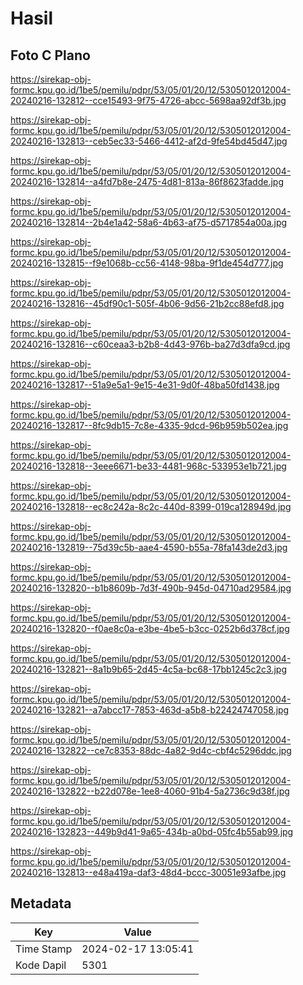 # Hasil

## Foto C Plano

https://sirekap-obj-formc.kpu.go.id/1be5/pemilu/pdpr/53/05/01/20/12/5305012012004-20240216-132812--cce15493-9f75-4726-abcc-5698aa92df3b.jpg

https://sirekap-obj-formc.kpu.go.id/1be5/pemilu/pdpr/53/05/01/20/12/5305012012004-20240216-132813--ceb5ec33-5466-4412-af2d-9fe54bd45d47.jpg

https://sirekap-obj-formc.kpu.go.id/1be5/pemilu/pdpr/53/05/01/20/12/5305012012004-20240216-132814--a4fd7b8e-2475-4d81-813a-86f8623fadde.jpg

https://sirekap-obj-formc.kpu.go.id/1be5/pemilu/pdpr/53/05/01/20/12/5305012012004-20240216-132814--2b4e1a42-58a6-4b63-af75-d5717854a00a.jpg

https://sirekap-obj-formc.kpu.go.id/1be5/pemilu/pdpr/53/05/01/20/12/5305012012004-20240216-132815--f9e1068b-cc56-4148-98ba-9f1de454d777.jpg

https://sirekap-obj-formc.kpu.go.id/1be5/pemilu/pdpr/53/05/01/20/12/5305012012004-20240216-132816--45df90c1-505f-4b06-9d56-21b2cc88efd8.jpg

https://sirekap-obj-formc.kpu.go.id/1be5/pemilu/pdpr/53/05/01/20/12/5305012012004-20240216-132816--c60ceaa3-b2b8-4d43-976b-ba27d3dfa9cd.jpg

https://sirekap-obj-formc.kpu.go.id/1be5/pemilu/pdpr/53/05/01/20/12/5305012012004-20240216-132817--51a9e5a1-9e15-4e31-9d0f-48ba50fd1438.jpg

https://sirekap-obj-formc.kpu.go.id/1be5/pemilu/pdpr/53/05/01/20/12/5305012012004-20240216-132817--8fc9db15-7c8e-4335-9dcd-96b959b502ea.jpg

https://sirekap-obj-formc.kpu.go.id/1be5/pemilu/pdpr/53/05/01/20/12/5305012012004-20240216-132818--3eee6671-be33-4481-968c-533953e1b721.jpg

https://sirekap-obj-formc.kpu.go.id/1be5/pemilu/pdpr/53/05/01/20/12/5305012012004-20240216-132818--ec8c242a-8c2c-440d-8399-019ca128949d.jpg

https://sirekap-obj-formc.kpu.go.id/1be5/pemilu/pdpr/53/05/01/20/12/5305012012004-20240216-132819--75d39c5b-aae4-4590-b55a-78fa143de2d3.jpg

https://sirekap-obj-formc.kpu.go.id/1be5/pemilu/pdpr/53/05/01/20/12/5305012012004-20240216-132820--b1b8609b-7d3f-490b-945d-04710ad29584.jpg

https://sirekap-obj-formc.kpu.go.id/1be5/pemilu/pdpr/53/05/01/20/12/5305012012004-20240216-132820--f0ae8c0a-e3be-4be5-b3cc-0252b6d378cf.jpg

https://sirekap-obj-formc.kpu.go.id/1be5/pemilu/pdpr/53/05/01/20/12/5305012012004-20240216-132821--8a1b9b65-2d45-4c5a-bc68-17bb1245c2c3.jpg

https://sirekap-obj-formc.kpu.go.id/1be5/pemilu/pdpr/53/05/01/20/12/5305012012004-20240216-132821--a7abcc17-7853-463d-a5b8-b22424747058.jpg

https://sirekap-obj-formc.kpu.go.id/1be5/pemilu/pdpr/53/05/01/20/12/5305012012004-20240216-132822--ce7c8353-88dc-4a82-9d4c-cbf4c5296ddc.jpg

https://sirekap-obj-formc.kpu.go.id/1be5/pemilu/pdpr/53/05/01/20/12/5305012012004-20240216-132822--b22d078e-1ee8-4060-91b4-5a2736c9d38f.jpg

https://sirekap-obj-formc.kpu.go.id/1be5/pemilu/pdpr/53/05/01/20/12/5305012012004-20240216-132823--449b9d41-9a65-434b-a0bd-05fc4b55ab99.jpg

https://sirekap-obj-formc.kpu.go.id/1be5/pemilu/pdpr/53/05/01/20/12/5305012012004-20240216-132813--e48a419a-daf3-48d4-bccc-30051e93afbe.jpg


## Metadata

| Key        | Value               |
| ---------- | ------------------- |
| Time Stamp | 2024-02-17 13:05:41 |
| Kode Dapil | 5301                |



